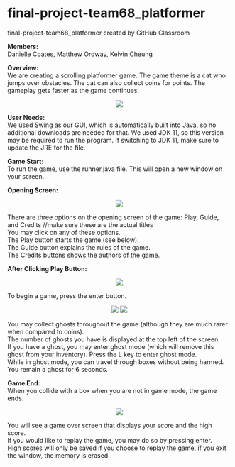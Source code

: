 # final-project-team68_platformer
final-project-team68_platformer created by GitHub Classroom

**Members:** \
Danielle Coates, Matthew Ordway, Kelvin Cheung

**Overview:** \
We are creating a scrolling platformer game. The game theme is a cat who jumps over obstacles. The cat can also collect coins for points. The gameplay gets faster as the game continues.

<p align="center">
<img src="https://raw.githubusercontent.com/UPenn-CIT599/final-project-team68_platformer/master/sample_images/game1%20basic.gif?token=ANWOM6NFYUZZVEBF22IXSBC56V4G6">
</p>

**User Needs:** \
We used Swing as our GUI, which is automatically built into Java, so no additional downloads are needed for that.  We used JDK 11, so this version may be required to run the program. If switching to JDK 11, make sure to update the JRE for the file.

**Game Start:** \
To run the game, use the runner.java file.  This will open a new window on your screen.

**Opening Screen:** 
<p align="center">
<img src="https://raw.githubusercontent.com/UPenn-CIT599/final-project-team68_platformer/master/sample_images/Opening_Screen.PNG?token=ANWOM6O22UGMKBUIM2EZKV256V4JQ">
</p>

There are three options on the opening screen of the game: Play, Guide, and Credits //make sure these are the actual titles \
You may click on any of these options. \
The Play button starts the game (see below). \
The Guide button explains the rules of the game. \
The Credits buttons shows the authors of the game. 

**After Clicking Play Button:** 
<p align="center">
<img src="https://github.com/UPenn-CIT599/final-project-team68_platformer/blob/master/Enter.PNG">
</p>

To begin a game, press the enter button. 

<p align="center">
<img src="https://github.com/UPenn-CIT599/final-project-team68_platformer/blob/master/Game_Start.PNG>
          </p>

When playing the game, your goal is to get the high score by traveling the farthest distance (distance = points) and collecting the most coins (each coin = 100 points). \
You must avoid boxes or you will get a game over. \
You may also collect a ghost for ghost mode (see below). \
Press space to jump over boxes, collect coins, or collect a ghost. \
Every 1000 distance, the game will speed up. There is a warning 50 distance before the speed up occurs. You will not have to jump over a box in the first 200 distance  after the speed up (to give you a little time to figure out the speed), although you may already be above a box when speed up occurs (since your previous jump was still at the old speed). 

**Score:** \
You can see your distance traveled, coins collected, and ghosts collected in the top left corner of the game screen. \
Final score will be displayed at the end of the game. Score = Distance + coins * 100. \
The game will also remember your high score and display this at the end of the game as well.

**Ghost Mode:** 

<p align="center">
<img src="https://raw.githubusercontent.com/UPenn-CIT599/final-project-team68_platformer/master/ghost.gif?token=ANWOM6OVYX63F57AGYYFNLK56RWMS">
  </p>

You may collect ghosts throughout the game (although they are much rarer when compared to coins). \
The number of ghosts you have is displayed at the top left of the screen. \
If you have a ghost, you may enter ghost mode (which will remove this ghost from your inventory).
Press the L key to enter ghost mode. \
While in ghost mode, you can travel through boxes without being harmed. \
You remain a ghost for 6 seconds.

**Game End:** \
When you collide with a box when you are not in game mode, the game ends. 

<p align="center">
<img src="https://github.com/UPenn-CIT599/final-project-team68_platformer/blob/master/Game_Over.PNG">
  </p>

You will see a game over screen that displays your score and the high score. \
If you would like to replay the game, you may do so by pressing enter. \
High scores will only be saved if you choose to replay the game, if you exit the window, the memory is erased.


